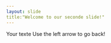 ```yaml
---
layout: slide
title:"Welcome to our seconde slide!"
---
```

Your texte 
Use the left arrow to go back!
